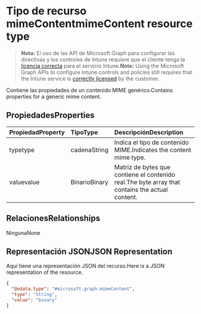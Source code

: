# <a name="mimecontent-resource-type"></a><span data-ttu-id="89f41-101">Tipo de recurso mimeContent</span><span class="sxs-lookup"><span data-stu-id="89f41-101">mimeContent resource type</span></span>

> <span data-ttu-id="89f41-102">**Nota:** El uso de las API de Microsoft Graph para configurar las directivas y los controles de Intune requiere que el cliente tenga la [licencia correcta](https://go.microsoft.com/fwlink/?linkid=839381) para el servicio Intune.</span><span class="sxs-lookup"><span data-stu-id="89f41-102">**Note:** Using the Microsoft Graph APIs to configure Intune controls and policies still requires that the Intune service is [correctly licensed](https://go.microsoft.com/fwlink/?linkid=839381) by the customer.</span></span>

<span data-ttu-id="89f41-103">Contiene las propiedades de un contenido MIME genérico.</span><span class="sxs-lookup"><span data-stu-id="89f41-103">Contains properties for a generic mime content.</span></span>
## <a name="properties"></a><span data-ttu-id="89f41-104">Propiedades</span><span class="sxs-lookup"><span data-stu-id="89f41-104">Properties</span></span>
|<span data-ttu-id="89f41-105">Propiedad</span><span class="sxs-lookup"><span data-stu-id="89f41-105">Property</span></span>|<span data-ttu-id="89f41-106">Tipo</span><span class="sxs-lookup"><span data-stu-id="89f41-106">Type</span></span>|<span data-ttu-id="89f41-107">Descripción</span><span class="sxs-lookup"><span data-stu-id="89f41-107">Description</span></span>|
|:---|:---|:---|
|<span data-ttu-id="89f41-108">type</span><span class="sxs-lookup"><span data-stu-id="89f41-108">type</span></span>|<span data-ttu-id="89f41-109">cadena</span><span class="sxs-lookup"><span data-stu-id="89f41-109">String</span></span>|<span data-ttu-id="89f41-110">Indica el tipo de contenido MIME.</span><span class="sxs-lookup"><span data-stu-id="89f41-110">Indicates the content mime type.</span></span>|
|<span data-ttu-id="89f41-111">value</span><span class="sxs-lookup"><span data-stu-id="89f41-111">value</span></span>|<span data-ttu-id="89f41-112">Binario</span><span class="sxs-lookup"><span data-stu-id="89f41-112">Binary</span></span>|<span data-ttu-id="89f41-113">Matriz de bytes que contiene el contenido real.</span><span class="sxs-lookup"><span data-stu-id="89f41-113">The byte array that contains the actual content.</span></span>|

## <a name="relationships"></a><span data-ttu-id="89f41-114">Relaciones</span><span class="sxs-lookup"><span data-stu-id="89f41-114">Relationships</span></span>
<span data-ttu-id="89f41-115">Ninguna</span><span class="sxs-lookup"><span data-stu-id="89f41-115">None</span></span>
## <a name="json-representation"></a><span data-ttu-id="89f41-116">Representación JSON</span><span class="sxs-lookup"><span data-stu-id="89f41-116">JSON Representation</span></span>
<span data-ttu-id="89f41-117">Aquí tiene una representación JSON del recurso.</span><span class="sxs-lookup"><span data-stu-id="89f41-117">Here is a JSON representation of the resource.</span></span>
<!-- {
  "blockType": "resource",
  "keyProperty": "id",
  "@odata.type": "microsoft.graph.mimeContent"
}
-->
``` json
{
  "@odata.type": "#microsoft.graph.mimeContent",
  "type": "String",
  "value": "binary"
}
```



